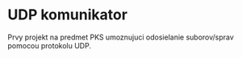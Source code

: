 # UDP komunikator

Prvy projekt na predmet PKS umoznujuci odosielanie suborov/sprav pomocou protokolu UDP. 
